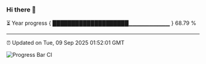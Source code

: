 ### Hi there 👋

⏳ Year progress { ████████████████████▁▁▁▁▁▁▁▁▁▁ } 68.79 %

---

⏰ Updated on Tue, 09 Sep 2025 01:52:01 GMT

![Progress Bar CI](https://github.com/ZhaoGui/ZhaoGui/workflows/Progress%20Bar%20CI/badge.svg)
